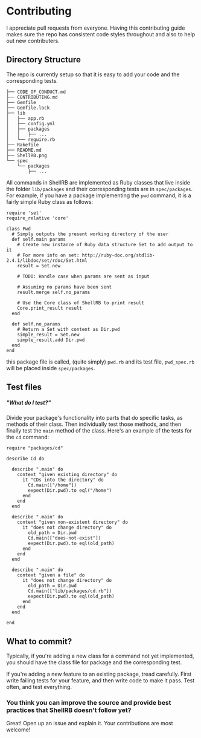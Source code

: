 # Contributing

I appreciate pull requests from everyone. Having this contributing guide makes sure the repo has consistent code styles throughout and also to help out new contributers.

## Directory Structure
The repo is currently setup so that it is easy to add your code and the corresponding tests.
```
├── CODE_OF_CONDUCT.md
├── CONTRIBUTING.md
├── Gemfile
├── Gemfile.lock
├── lib
│   ├── app.rb
│   ├── config.yml
│   ├── packages
│   │   ├── ...
│   └── require.rb
├── Rakefile
├── README.md
├── ShellRB.png
└── spec
    └── packages
        ├── ...
```
All commands in ShellRB are implemented as Ruby classes that live inside the folder `lib/packages` and their corresponding tests are in `spec/packages`. For example, if you have a package implementing the `pwd` command, it is a fairly simple Ruby class as follows: 
```
require 'set'
require_relative 'core'

class Pwd
  # Simply outputs the present working directory of the user
  def self.main params
    # Create new instance of Ruby data structure Set to add output to it
    # For more info on set: http://ruby-doc.org/stdlib-2.4.1/libdoc/set/rdoc/Set.html
    result = Set.new

    # TODO: Handle case when params are sent as input

    # Assuming no params have been sent
    result.merge self.no_params

    # Use the Core class of ShellRB to print result
    Core.print_result result
  end

  def self.no_params
    # Return a Set with content as Dir.pwd
    simple_result = Set.new
    simple_result.add Dir.pwd
  end
end
```
this package file is called, (quite simply) `pwd.rb` and its test file, `pwd_spec.rb` will be placed inside `spec/packages`.

## Test files
##### "What do I test?"
Divide your package's functionality into parts that do specific tasks, as methods of their class. Then individually test those methods, and then finally test the `main` method of the class. Here's an example of the tests for the `cd` command: 
```
require "packages/cd"

describe Cd do

  describe ".main" do
    context "given existing directory" do
      it "CDs into the directory" do
        Cd.main(["/home"])
        expect(Dir.pwd).to eql("/home")
      end
    end
  end

  describe ".main" do
    context "given non-existent directory" do
      it "does not change directory" do
        old_path = Dir.pwd
        Cd.main(["does-not-exist"])
        expect(Dir.pwd).to eql(old_path)
      end
    end
  end

  describe ".main" do
    context "given a file" do
      it "does not change directory" do
        old_path = Dir.pwd
        Cd.main(["lib/packages/cd.rb"])
        expect(Dir.pwd).to eql(old_path)
      end
    end
  end

end
```

## What to commit?
Typically, if you're adding a new class for a command not yet implemented, you should have the class file for package and the corresponding test.

If you're adding a new feature to an existing package, tread carefully. First write failing tests for your feature, and then write code to make it pass. Test often, and test everything.

### You think you can improve the source and provide best practices that ShellRB doesn't follow yet?
Great! Open up an issue and explain it. Your contributions are most welcome!

